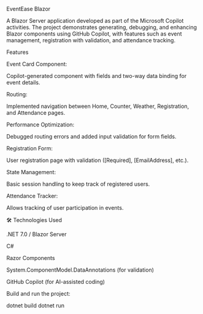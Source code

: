 EventEase Blazor

A Blazor Server application developed as part of the Microsoft Copilot activities. The project demonstrates generating, debugging, and enhancing Blazor components using GitHub Copilot, with features such as event management, registration with validation, and attendance tracking.

Features

Event Card Component:

Copilot-generated component with fields and two-way data binding for event details.

Routing:

Implemented navigation between Home, Counter, Weather, Registration, and Attendance pages.

Performance Optimization:

Debugged routing errors and added input validation for form fields.

Registration Form:

User registration page with validation ([Required], [EmailAddress], etc.).

State Management:

Basic session handling to keep track of registered users.

Attendance Tracker:

Allows tracking of user participation in events.

🛠️ Technologies Used

.NET 7.0 / Blazor Server

C#

Razor Components

System.ComponentModel.DataAnnotations (for validation)

GitHub Copilot (for AI-assisted coding)

Build and run the project:

dotnet build
dotnet run
